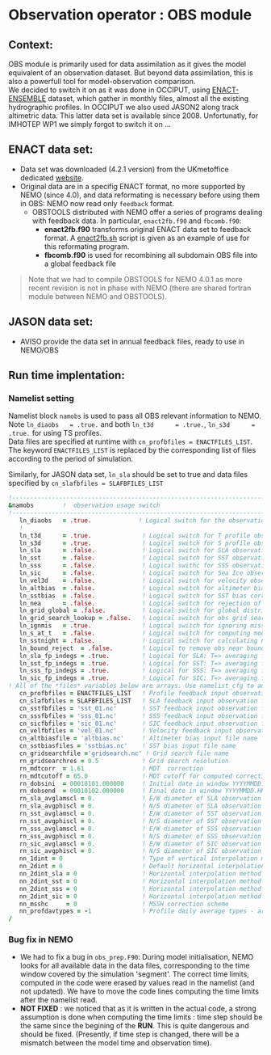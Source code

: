 # Observation operator : OBS module
## Context:
OBS module is primarily used for data assimilation as it gives the model equivalent of an observation dataset. But
beyond data assimilation, this is also a powerfull tool for model-observation comparison.    
We decided to switch it on as it was done in OCCIPUT, using [ENACT-ENSEMBLE](https://www.metoffice.gov.uk/hadobs/en4/download-en4-2-1.html) dataset, which gather in monthly files, almost all the existing hydrographic profiles.   In OCCIPUT we also used JASON2 along track altimetric data. This latter data set is available since 2008. Unfortunatly, for IMHOTEP
WP1 we simply forgot to switch it on ...

## ENACT data set:
  * Data set was downloaded (4.2.1 version) from the UKmetoffice dedicated [website](https://www.metoffice.gov.uk/hadobs/en4/download-en4-2-1.htm). 
  * Original data are in a specifig ENACT format, no more supported by NEMO (since 4.0), and data reformating is
necessary before using them in OBS: NEMO now read only `feedback` format. 
    * OBSTOOLS distributed with NEMO offer a series of programs dealing with feedback data. In particular, `enact2fb.f90`
and `fbcomb.f90`:
       * **enact2fb.f90** transforms original ENACT data set to feedback format. A [enact2fb.sh](./enac2fb.sh) script
is given as an example of use for this reformating program.
       * **fbcomb.f90** is used for recombining all subdomain OBS file into a global feedback file
> Note that we had to compile OBSTOOLS for NEMO 4.0.1 as more recent revision is not in phase with NEMO (there are
> shared fortran module between NEMO and OBSTOOLS). 

## JASON data set:
  * AVISO provide the data set in annual feedback files, ready to use in NEMO/OBS

## Run time implentation: 
### Namelist setting
Namelist block `namobs` is used to pass all OBS relevant information to NEMO.  
Note `ln_diaobs   = .true.` and both `ln_t3d      = .true.`, `ln_s3d      = .true.` for using TS profiles.  
Data files are specified at runtime with `cn_profbfiles = ENACTFILES_LIST`. The keyword `ENACTFILES_LIST` 
is replaced by the corresponding list of files according to the period of simulation.


Similarly, for JASON data set, `ln_sla` should be set to true and data files specified by `cn_slafbfiles = SLAFBFILES_LIST`

```fortran
!-----------------------------------------------------------------------
&namobs        !  observation usage switch                              (default: OFF)
!-----------------------------------------------------------------------
   ln_diaobs   = .true.             ! Logical switch for the observation operator
   !
   ln_t3d      = .true.              ! Logical switch for T profile observations
   ln_s3d      = .true.              ! Logical switch for S profile observations
   ln_sla      = .false.             ! Logical switch for SLA observations
   ln_sst      = .false.             ! Logical switch for SST observations
   ln_sss      = .false.             ! Logical swithc for SSS observations
   ln_sic      = .false.             ! Logical switch for Sea Ice observations
   ln_vel3d    = .false.             ! Logical switch for velocity observations
   ln_altbias  = .false.             ! Logical switch for altimeter bias correction
   ln_sstbias  = .false.             ! Logical switch for SST bias correction
   ln_nea      = .false.             ! Logical switch for rejection of observations near land
   ln_grid_global = .false.          ! Logical switch for global distribution of observations  ! JMM 17/06/21
   ln_grid_search_lookup = .false.   ! Logical switch for obs grid search w/lookup table
   ln_ignmis   = .true.              ! Logical switch for ignoring missing files
   ln_s_at_t   = .false.             ! Logical switch for computing model S at T obs if not there
   ln_sstnight = .false.             ! Logical switch for calculating night-time average for SST obs
   ln_bound_reject  = .false.        ! Logical to remove obs near boundaries in LAMs.
   ln_sla_fp_indegs = .true.         ! Logical for SLA: T=> averaging footprint is in degrees, F=> in metres
   ln_sst_fp_indegs = .true.         ! Logical for SST: T=> averaging footprint is in degrees, F=> in metres
   ln_sss_fp_indegs = .true.         ! Logical for SSS: T=> averaging footprint is in degrees, F=> in metres
   ln_sic_fp_indegs = .true.         ! Logical for SIC: T=> averaging footprint is in degrees, F=> in metres
! All of the *files* variables below are arrays. Use namelist_cfg to add more files
   cn_profbfiles = ENACTFILES_LIST   ! Profile feedback input observation file names
   cn_slafbfiles = SLAFBFILES_LIST   ! SLA feedback input observation file names
   cn_sstfbfiles = 'sst_01.nc'       ! SST feedback input observation file names
   cn_sssfbfiles = 'sss_01.nc'       ! SSS feedback input observation file names
   cn_sicfbfiles = 'sic_01.nc'       ! SIC feedback input observation file names
   cn_velfbfiles = 'vel_01.nc'       ! Velocity feedback input observation file names
   cn_altbiasfile = 'altbias.nc'     ! Altimeter bias input file name
   cn_sstbiasfiles = 'sstbias.nc'    ! SST bias input file name
   cn_gridsearchfile ='gridsearch.nc' ! Grid search file name
   rn_gridsearchres = 0.5            ! Grid search resolution
   rn_mdtcorr  = 1.61                ! MDT  correction
   rn_mdtcutoff = 65.0               ! MDT cutoff for computed correction
   rn_dobsini  = 00010101.000000     ! Initial date in window YYYYMMDD.HHMMSS
   rn_dobsend  = 00010102.000000     ! Final date in window YYYYMMDD.HHMMSS
   rn_sla_avglamscl = 0.             ! E/W diameter of SLA observation footprint (metres/degrees)
   rn_sla_avgphiscl = 0.             ! N/S diameter of SLA observation footprint (metres/degrees)
   rn_sst_avglamscl = 0.             ! E/W diameter of SST observation footprint (metres/degrees)
   rn_sst_avgphiscl = 0.             ! N/S diameter of SST observation footprint (metres/degrees)
   rn_sss_avglamscl = 0.             ! E/W diameter of SSS observation footprint (metres/degrees)
   rn_sss_avgphiscl = 0.             ! N/S diameter of SSS observation footprint (metres/degrees)
   rn_sic_avglamscl = 0.             ! E/W diameter of SIC observation footprint (metres/degrees)
   rn_sic_avgphiscl = 0.             ! N/S diameter of SIC observation footprint (metres/degrees)
   nn_1dint = 0                      ! Type of vertical interpolation method
   nn_2dint = 0                      ! Default horizontal interpolation method
   nn_2dint_sla = 0                  ! Horizontal interpolation method for SLA
   nn_2dint_sst = 0                  ! Horizontal interpolation method for SST
   nn_2dint_sss = 0                  ! Horizontal interpolation method for SSS
   nn_2dint_sic = 0                  ! Horizontal interpolation method for SIC
   nn_msshc     = 0                  ! MSSH correction scheme
   nn_profdavtypes = -1              ! Profile daily average types - array
/
```

### Bug fix in NEMO
  * We had to fix a bug in `obs_prep.F90`: During model initialisation, NEMO looks for all available data in the
data files, corresponding  to the time window covered by the simulation 'segment'.  The correct time limits,
computed in the code were erased by values read in the namelist (and not updated). We have to move the  code 
lines computing the time limits after the namelist read.
  * **NOT FIXED** : we noticed that as it is written in the actual code, a strong assumption is done when computing
the time limits : time step should be the same since the begining of the **RUN**.  This is quite dangerous and should be fixed. (Presently, if time step is changed, there will be a mismatch between the model time and observation time).
